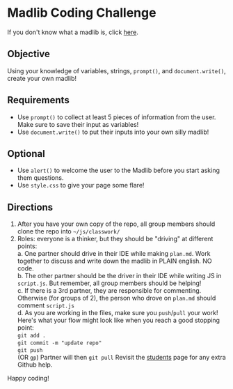 # Madlib Coding Challenge

If you don't know what a madlib is, click [here](http://www.redkid.net/madlibs/).

## Objective
Using your knowledge of variables, strings, `prompt()`, and `document.write()`, create your own madlib!

## Requirements
* Use `prompt()` to collect at least 5 pieces of information from the user. Make sure to save their input as variables!
* Use `document.write()` to put their inputs into your own silly madlib!

## Optional
* Use `alert()` to welcome the user to the Madlib before you start asking them questions.
* Use `style.css` to give your page some flare!

## Directions
1. After you have your own copy of the repo, all group members should clone the repo into `~/js/classwork/`
2. Roles: everyone is a thinker, but they should be "driving" at different points:  
  a. One partner should drive in their IDE while making `plan.md`. Work together to discuss and write down the madlib in PLAIN english. NO code.  
  b. The other partner should be the driver in their IDE while writing JS in `script.js`. But remember, all group members should be helping!  
  c. If there is a 3rd partner, they are responsible for commenting. Otherwise (for groups of 2), the person who drove on `plan.md` should comment `script.js`  
  d. As you are working in the files, make sure you `push`/`pull` your work! Here's what your flow might look like when you reach a good stopping point:  
`git add .`  
`git commit -m "update repo"`  
`git push`  
(OR `gp`)
Partner will then `git pull`
Revisit the [students](https://hstatsep.github.io/students/#github) page for any extra Github help.

Happy coding!
